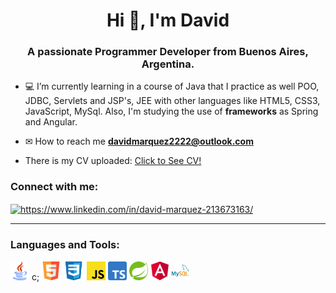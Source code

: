 <h1 align="center">Hi 👋, I'm David</h1>
<h3 align="center">A passionate Programmer Developer from Buenos Aires, Argentina.</h3>

- 💻 I’m currently learning in a course of Java that I practice as well POO, JDBC, Servlets and JSP's, JEE with other languages like HTML5, CSS3, JavaScript, MySql. Also, I'm studying the use of <b>frameworks</b> as Spring and Angular.

- ✉ How to reach me **davidmarquez2222@outlook.com**

- There is my CV uploaded: <a href="/CV/DavidMarquez_CV.pdf">Click to See CV!</a>

<sector>
  <h3 align="left">Connect with me:</h3>
  <p align="left">
  <a href="https://www.linkedin.com/in/david-ariel-marquez/" target="blank"><img align="center"src="https://raw.githubusercontent.com/rahuldkjain/github-profile-readme-generator/master/src/images/icons/Social/linked-in-alt.svg" alt="https://www.linkedin.com/in/david-marquez-213673163/" height="25" /></a>
  </p>
<sector>  
<hr/>
<sector>
  <h3 align="left">Languages and Tools:</h3>
  <p align="left"> 
      <code><img height="30" src="/images/java.logo.png"></code>&nbspc;
      <code><img height="30" src="/images/html-logo.png"></code>
      <code><img height="30" src="/images/css3-logo.png"></code>
      <code><img height="30" src="/images/javascript-logo.png"></code>
      <code><img height="30" src="/images/typescript-logo.png"></code>
      <code><img height="30" src="/images/spring-logo.png"></code>
      <code><img height="30" src="/images/angular-logo.png"></code>
      <code><img height="30" src="/images/mysql-logo.png"></code>
  </p>
<sector>

